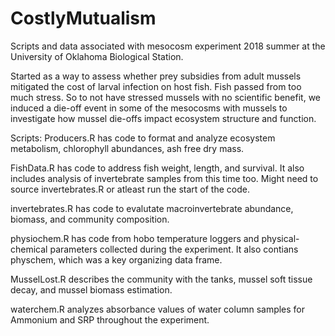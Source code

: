 # CostlyMutualism
Scripts and data associated with mesocosm experiment 2018 summer at the University of Oklahoma Biological Station.

Started as a way to assess whether prey subsidies from adult mussels mitigated the cost of larval infection on host fish.
Fish passed from too much stress. So to not have stressed mussels with no scientific benefit, we induced a die-off event in some of the mesocosms with mussels to investigate how mussel die-offs impact ecosystem structure and function. 

Scripts:
Producers.R has code to format and analyze ecosystem metabolism, chlorophyll abundances, ash free dry mass. 

FishData.R has code to address fish weight, length, and survival. It also includes analysis of invertebrate samples from this time too. Might need to source invertebrates.R or atleast run the start of the code.

invertebrates.R has code to evalutate macroinvertebrate abundance, biomass, and community composition.

physiochem.R has code from hobo temperature loggers and physical-chemical parameters collected during the experiment. It also contians physchem, which was a key organizing data frame.

MusselLost.R describes the community with the tanks, mussel soft tissue decay, and mussel biomass estimation.

waterchem.R analyzes absorbance values of water column samples for Ammonium and SRP throughout the experiment. 
